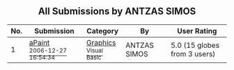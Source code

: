 ﻿<div align="center">

## All Submissions by ANTZAS SIMOS

</div>

No.  | Submission | Category | By   | User Rating
---- | ---------- | -------- | ---- | -----------
1 | [aPaint<br /><sup>2006-12-27 16:54:34</sup>](https://github.com/Planet-Source-Code/antzas-simos-apaint__1-67406) | [Graphics<br /><sup>Visual Basic</sup>](../ByCategory/graphics__1-46.md) | ANTZAS SIMOS | 5.0 (15 globes from 3 users)
